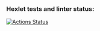 ### Hexlet tests and linter status:
[![Actions Status](https://github.com/AmiAxe/frontend-project-12/actions/workflows/hexlet-check.yml/badge.svg)](https://github.com/AmiAxe/frontend-project-12/actions)